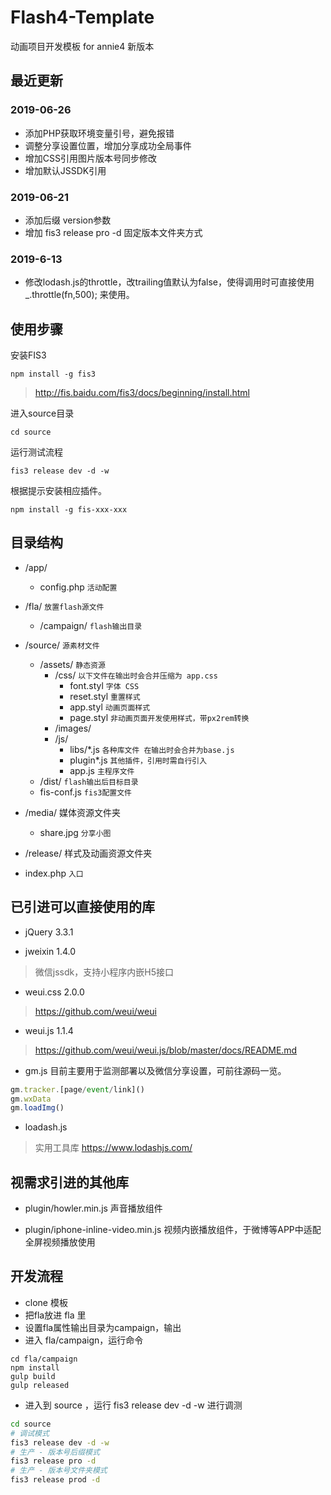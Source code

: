 # Flash4-Template
动画项目开发模板 for annie4 新版本

## 最近更新
### 2019-06-26
* 添加PHP获取环境变量引号，避免报错
* 调整分享设置位置，增加分享成功全局事件
* 增加CSS引用图片版本号同步修改
* 增加默认JSSDK引用 

### 2019-06-21
* 添加后缀 version参数
* 增加 fis3 release pro -d 固定版本文件夹方式

### 2019-6-13
* 修改lodash.js的throttle，改trailing值默认为false，使得调用时可直接使用 _.throttle(fn,500); 来使用。


## 使用步骤

安装FIS3

```
npm install -g fis3
```
> http://fis.baidu.com/fis3/docs/beginning/install.html

 进入source目录
```
cd source
```
运行测试流程
```
fis3 release dev -d -w
```
根据提示安装相应插件。
```
npm install -g fis-xxx-xxx
```

## 目录结构

 - /app/
    - config.php `活动配置`
- /fla/ `放置flash源文件`
    - /campaign/ `flash输出目录`
- /source/ `源素材文件`
    - /assets/ `静态资源`
        - /css/  `以下文件在输出时会合并压缩为 app.css`
            - font.styl `字体 CSS`
            - reset.styl `重置样式`
            - app.styl `动画页面样式`
            - page.styl `非动画页面开发使用样式，带px2rem转换`
        - /images/
        - /js/
            - libs/\*.js `各种库文件 在输出时会合并为base.js`
            - plugin\*.js `其他插件，引用时需自行引入`
            - app.js `主程序文件`
    - /dist/   `flash输出后目标目录`
    - fis-conf.js `fis3配置文件`
- /media/ 媒体资源文件夹
    - share.jpg `分享小图`
- /release/ 样式及动画资源文件夹

- index.php `入口`

## 已引进可以直接使用的库
* jQuery 3.3.1

* jweixin 1.4.0 
> 微信jssdk，支持小程序内嵌H5接口

* weui.css 2.0.0
> https://github.com/weui/weui

* weui.js 1.1.4
> https://github.com/weui/weui.js/blob/master/docs/README.md

* gm.js
目前主要用于监测部署以及微信分享设置，可前往源码一览。
```javascript
gm.tracker.[page/event/link]()
gm.wxData
gm.loadImg()
```

* loadash.js
> 实用工具库
> https://www.lodashjs.com/

## 视需求引进的其他库

* plugin/howler.min.js
声音播放组件

* plugin/iphone-inline-video.min.js
视频内嵌播放组件，于微博等APP中适配全屏视频播放使用

## 开发流程
- clone 模板
- 把fla放进 fla 里
- 设置fla属性输出目录为campaign，输出
- 进入 fla/campaign，运行命令
```
cd fla/campaign
npm install
gulp build
gulp released
```
- 进入到 source ，运行 fis3 release dev -d -w 进行调测
```sh
cd source
# 调试模式
fis3 release dev -d -w
# 生产 - 版本号后缀模式
fis3 release pro -d 
# 生产 - 版本号文件夹模式
fis3 release prod -d
```
